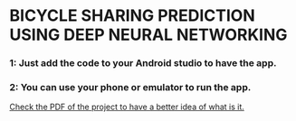 # BICYCLE SHARING PREDICTION USING DEEP NEURAL NETWORKING
### 1: Just add the code to your Android studio to have the app.
### 2: You can use your phone or emulator to run the app.
[Check the PDF of the project to have a better idea of what is it.](https://drive.google.com/file/d/1wJ_NM_sHFiGUXcYBqcHNoJdQe6lqegw-/view?usp=drive_link)
